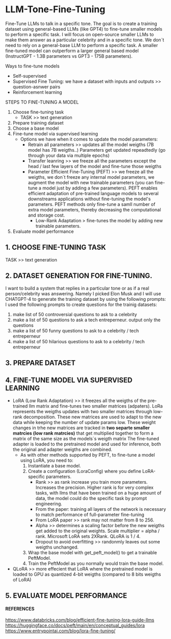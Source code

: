 # LLM-Tone-Fine-Tuning
Fine-Tune LLMs to talk in a specific tone. The goal is to create a training dataset using general-based LLMs (like GPT4) to fine-tune smaller models to perform a specific task.
I will focus on open-source smaller LLMs to make them answer as a particular celebrity and in a specific tone. We don´t need to rely on a general-base LLM to perform a specific task. A smaller fine-tuned model can outperform a larger general based model (InstructGPT - 1.3B parameters vs GPT3 - 175B parameters).

Ways to fine-tune models
- Self-supervised
- Supervised Fine Tuning: we have a dataset with inputs and outputs >> question-asnwer pairs
- Reinforcement learning

STEPS TO FINE-TUNING A MODEL
1. Choose fine-tuning task
    - TASK >> text generation
2. Prepare training dataset
3. Choose a base model
4. Fine-tune model via supervised learning
    - Options we have when it comes to update the model parameters:
        - Retrain all parameters >> updates all the model weigths (7B model has 7B weigths..) Parameters get updated repeadtedly (go through your data via multiple epochs)
        - Transfer leanring >> we freeze all the parameters except the head / last few layers of the model and fine-tune those weigths
        - Parameter Efficient Fine-Tuning (PEFT) >> we freeze all the weigths, we don´t freeze any internal model parameters, we augment the model with new trainable parameters (you can fine-tune a model just by adding a few parameters). PEFT enables efficient adaptation of pre-trained language models to several downstreams applications without fine-tuning the model's parameters. PEFT methods only fine-tune a samll number of extra model parameters, thereby decreasing the computational and storage cost. 
            - Low-Rank Adaptation > fine-tunes the model by adding new trainable parameters. 
5. Evaluate model performance
    
        
            
## 1. CHOOSE FINE-TUNING TASK
TASK >> text generation

## 2. DATASET GENERATION FOR FINE-TUNING.
I want to build a system that replies in a particular tone or as if a real person/celebrity was answering. Namely I picked Elon Musk and I will use CHATGPT-4 to generate the training dataset by using the following prompts: 
I used the following prompts to create questions for the trainig datasets:
  1. make list of 50 controversial questions to ask to a celebrity
  2. make a list of 50 questions to ask a tech entreperneur. output only the questions
  3. make a list of 50 funny questions to ask to a celebrity / tech entreperneur
  4. make a list of 50 hilarious questions to ask to a celebrity / tech entreperneur
     
## 3. PREPARE DATASET

## 4. FINE-TUNE MODEL VIA SUPERVISED LEARNING

- LoRA (Low Rank Adaptation) >> it freezes all the weigths of the pre-trained llm matrix and fine-tunes two smaller matrices (adpaters). LoRa represents the weigths updates with two smaller matrices through low-rank decomposition. These new matrices are used to adapt to the new data while keeping the number of update params low. These weight changes in trhe new matrices are tracked in **two separte smaller matrcies (low rank matrcies)** that get multiplied together to form a matrix of the same size as the models´s weigth matrix The fine-tuned adapter is loaded to the pretrained model and used for inference, both the original and adapter weigths are combined.
    - As with other methods supported by PEFT, to fine-tune a model using LoRA, you need to:
        1. Instantiate a base model.
        2. Create a configuration (LoraConfig) where you define LoRA-specific parameters.
              - Rank >> as rank increase you train more parameters. Increases the precision. Higher rank is for very complex tasks, with llms that have been trained on a huge amount of data, the model could do the specific task by prompt engineering.
              - From the paper: training all layers of the network is necessary to match performance of full-parameter fine-tuning
              - From LoRA paper >> rank may not matter from 8 to 256.
              - Alpha >> determines a scaling factor before the new weigths get added to the original weights. Scale multiplier = alpha / rank. Microsoft LoRA sets 2XRank. QLoRA is 1 / 4.
              - Dropout to avoid overfitting >> randonmly leaves out some weigths unchanged. 
        4. Wrap the base model with get_peft_model() to get a trainable PeftModel.
        5. Train the PeftModel as you normally would train the base model.
- QLoRA >> more effecient that LoRA where the pretrained model is loaded to GPU as quantized 4-bit weigths (compared to 8 bits weigths of LoRA)
## 5. EVALUATE MODEL PERFORMANCE



####  REFERENCES
https://www.databricks.com/blog/efficient-fine-tuning-lora-guide-llms
https://huggingface.co/docs/peft/main/en/conceptual_guides/lora
https://www.entrypointai.com/blog/lora-fine-tuning/
